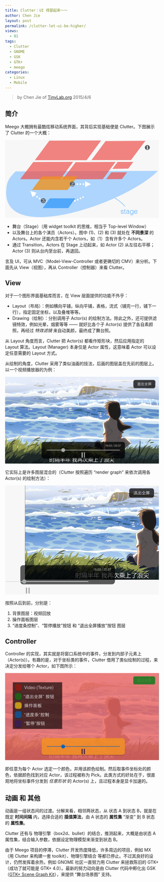 ```yaml
---
title: Clutter：UI 得瑟起来～～
author: Chen Jie
layout: post
permalink: /clutter-let-ui-be-higher/
views:
  - 81
tags:
  - Clutter
  - GNOME
  - GSK
  - GTK+
  - meego
categories:
  - Linux
  - Mobile
---
```


<!-- title: Clutter：UI 得瑟起来～～ -->

<!-- %s/!\[image\](/&#038;\/wp-content\/uploads\/2015\/04\// -->

> by Chen Jie of [TinyLab.org][1]
> 2015/4/6


## 简介

Meego 大概拥有最酷炫移动系统界面，其背后实现基础便是 Clutter。下图展示了 Clutter 的一个大概：

![image][2]

  * 舞台（Stage）（用 widget toolkit 的思维，相当于 Top-level Window）
  * 以及舞台上的各个演员（Actors）。图中 (1)、(2) 和 (3) 就处在 **不同景深** 的 Actors。Actor 还能内含若干个 Actors，如（1）含有许多个 Actors。
  * 通过 Transition，Actors 在 Stage 上动起来，如 Actor (2) 从左往右平移；Actor (3) 则从台内至台前，再退回。

言及 UI，可从 MVC（Model-View-Controller 或者更确切的 CMV）来分析。下面先从 View（视图），再从 Controller（控制器）来看 Clutter。

## View

对于一个图形界面基础库而言，在 View 层面提供的功能不外乎：

  * Layout（布局）：例如横向平铺，纵向平铺，表格，流式（铺完一行，铺下一行），指定固定坐标，以及叠堆等等。
  * Drawing（绘制）：分别调用子 Actor(s) 的绘制方法。除此之外，还可提供滤镜特效，例如光晕，烟雾等等 —— 就好比各个子 Actor(s) 提供了各自素颜照，再经过 *特效滤镜* 来自动美颜，最终成了舞台照。

从 Layout 角度而言，Clutter 把 Actor(s) 都看作矩形块，然后应用指定的 Layout 算法。Layout (Manager) 本身仅是 Actor 属性，这意味着 Actor 可以设定任意需要的 Layout 方式。

从绘制的角度，Clutter 采用了类似油画的技法，后画的图层盖在先前的图层上。以一个视频播放器的为例：

![image][3]

它实际上是许多图层混合的（Clutter 按照遍历 “render graph” 来依次调用各 Actor(s) 的绘制方法）：

![image][4]

按照从后到前，分别是：

  1. 背景图层：视频回放
  2. 操作面板图层
  3. “进度条控制”、“暂停播放”按钮 和 “退出全屏播放”按钮 图层

## Controller

Controller 的实现，其实就是将窗口系统中的事件，分发到内部子元素上（Actor(s)）。有趣的是，对于坐标类的事件，Clutter 借用了类似绘制的过程，来决定分发给哪个 Actor，如下图所示：

![image][5]

即任意为每个 Actor 选定一个颜色，并用该颜色绘制。然后取事件坐标处的颜色，依据颜色找到对应 Actor，该过程被称为 Pick。此类方式的好处在于，很直观地将坐标事件分发到 *任意形状* 的 Actor(s) 上，且过程本身是显卡加速的。

## 动画 和 其他

动画是一组状态间的过渡。分解来看，相邻两状态，从 状态 A 到状态 B，就是在既定 **时间间隔** 内，选择合适的 **插值算法**，由 A 状态的 **属性集** “渐变” 到 B 状态的 **属性集**。

Clutter 还有与 物理引擎（box2d、bullet）的结合，推测起来，大概是由状态 A 属性集，结合输入参数，依据设定物理模型来渐变到状态 B。

由于 Meego 项目的停滞，Clutter 开发热度降低，许多周边的项目，例如 MX（用 Clutter 来构建一套 toolkit）、物理引擎结合 等都已停止。不过其良好的设计，仍然发挥着余热，例如 GNOME 社区一直努力用 Clutter 来拯救陈旧的 GTK+（成功了就可能是 GTK+ 4.0）。最新的努力动向是由 Clutter 代码中孵化出 GSK（[GTK+ Scene Graph Kit][6]），来提供 “舞台场景图” 支持。





 [1]: http://tinylab.org
 [2]: /wp-content/uploads/2015/04/clutter-overview.jpg
 [3]: /wp-content/uploads/2015/04/clutter-video-player-example.jpg
 [4]: /wp-content/uploads/2015/04/clutter-video-player-example-render-graph.jpg
 [5]: /wp-content/uploads/2015/04/clutter-video-player-example-event-dispatch.jpg
 [6]: https://www.bassi.io/articles/2014/07/29/guadec-2014-gsk/
